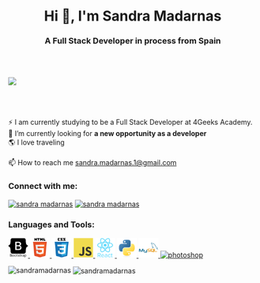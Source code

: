 <h1 align="center">Hi 👋, I'm Sandra Madarnas</h1>
<h3 align="center">A Full Stack Developer in process from Spain</h3>
<br><br>
<p align="left"> <img src="https://komarev.com/ghpvc/?username=SandraMadarnas&color=yellow&style=flat"> </p>
<br><br>
  <!--**SandraMadarnas/SandraMadarnas** is a ✨ _special_ ✨ repository because its `README.md` (this file) appears on your GitHub profile.
      Here are some ideas to get you started:-->

⚡ I am currently studying to be a Full Stack Developer at 4Geeks Academy.<br>
🌱 I’m currently looking for **a new opportunity as a developer**<br>
🌎 I love traveling<br>
<br>
📫 How to reach me sandra.madarnas.1@gmail.com

<h3 align="left">Connect with me:</h3>
<p align="left">
  <a href="https://www.linkedin.com/in/sandra-madarnas/" target="blank"><img align="center" src="https://raw.githubusercontent.com/rahuldkjain/github-profile-readme-generator/master/src/images/icons/Social/linked-in-alt.svg" alt="sandra madarnas" height="30" width="40" /></a>
  <a href="https://www.instagram.com/sandrascorpiona/" target="blank"><img align="center" src="https://raw.githubusercontent.com/rahuldkjain/github-profile-readme-generator/master/src/images/icons/Social/instagram.svg" alt="sandra madarnas" height="30" width="40" /></a>
  </p>

<h3 align="left">Languages and Tools:</h3>
<p align="left"> 
  <a href="https://getbootstrap.com" target="_blank"> <img src="https://raw.githubusercontent.com/devicons/devicon/master/icons/bootstrap/bootstrap-plain-wordmark.svg" alt="bootstrap" width="40" height="40"/> </a> 
  <a href="https://www.w3.org/html/" target="_blank"> <img src="https://raw.githubusercontent.com/devicons/devicon/master/icons/html5/html5-original-wordmark.svg" alt="html5" width="40" height="40"/> </a> 
  <a href="https://www.w3schools.com/css/" target="_blank"> <img src="https://raw.githubusercontent.com/devicons/devicon/master/icons/css3/css3-original-wordmark.svg" alt="css3" width="40" height="40"/> </a> 
  <a href="https://developer.mozilla.org/en-US/docs/Web/JavaScript" target="_blank"> <img src="https://raw.githubusercontent.com/devicons/devicon/master/icons/javascript/javascript-original.svg" alt="javascript" width="40" height="40"/> </a>
  <a href="https://reactjs.org/" target="_blank"> <img src="https://raw.githubusercontent.com/devicons/devicon/master/icons/react/react-original-wordmark.svg" alt="react" width="40" height="40"/> </a>
  <a href="https://www.python.org" target="_blank"> <img src="https://raw.githubusercontent.com/devicons/devicon/master/icons/python/python-original.svg" alt="python" width="40" height="40"/> </a>
  <a href="https://www.mysql.com/" target="_blank"> <img src="https://raw.githubusercontent.com/devicons/devicon/master/icons/mysql/mysql-original-wordmark.svg" alt="mysql" width="40" height="40"/> </a>
  <a href="https://www.photoshop.com/en" target="_blank"> <img src="https://cdn.freelogovectors.net/wp-content/uploads/2021/09/adobe-photoshop-logo-freelogovectors.net_.png" alt="photoshop" width="40" height="40"/> </a> 
</p>

<p> <img align="left" src="https://github-readme-stats.vercel.app/api/top-langs?username=sandramadarnas&show_icons=true&locale=en&layout=compact" alt="sandramadarnas" /> </p>

<p>&nbsp;<img align="center" src="https://github-readme-stats.vercel.app/api?username=sandramadarnas&show_icons=true&locale=en" alt="sandramadarnas" /> </p>
